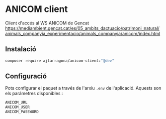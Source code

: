 # ANICOM client 


Client d'accés al WS ANICOM de Gencat
https://mediambient.gencat.cat/es/05_ambits_dactuacio/patrimoni_natural/animals_companyia_experimentacio/animals_companyia/anicom/index.html


## Instalació

```bash
composer require ajtarragona/anicom-client:"@dev"
```

## Configuració

Pots configurar el paquet a través de l'arxiu `.env` de l'aplicació. Aquests son els parámetres disponibles :
```bash
ANICOM_URL
ANICOM_USER 
ANICOM_PASSWORD 
